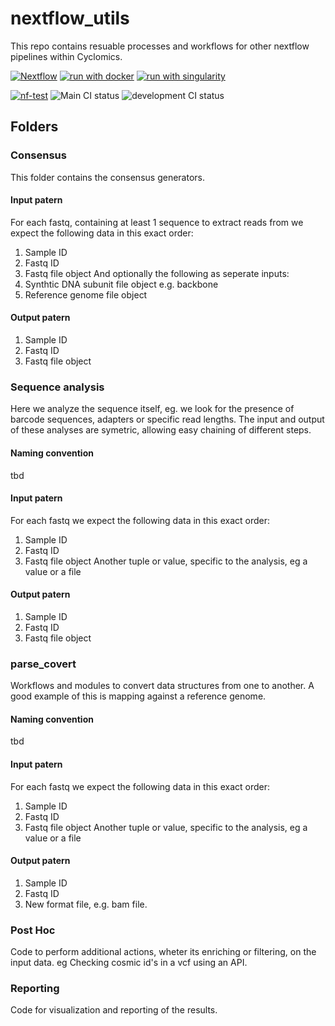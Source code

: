 # nextflow_utils

This repo contains resuable processes and workflows for other nextflow pipelines within Cyclomics.

[![Nextflow](https://img.shields.io/badge/nextflow%20DSL2-%E2%89%A523.04.0-23aa62.svg)](https://www.nextflow.io/)
[![run with docker](https://img.shields.io/badge/run%20with-docker-0db7ed?labelColor=000000&logo=docker)](https://www.docker.com/)
[![run with singularity](https://img.shields.io/badge/run%20with-singularity-1d355c.svg?labelColor=000000)](https://sylabs.io/docs/)

[![nf-test](https://img.shields.io/badge/tested_with-nf--test-337ab7.svg)](https://code.askimed.com/nf-test)
![Main CI status](https://github.com/cyclomics/nextflow_utils/actions/workflows/check_input_data.yml/badge.svg)
![development CI status](https://github.com/cyclomics/nextflow_utils/actions/workflows/check_input_data.yml/badge.svg)

## Folders

### Consensus
This folder contains the consensus generators.

#### Input patern
For each fastq, containing at least 1 sequence to extract reads from we expect the following data in  this exact order:
1. Sample ID
1. Fastq ID
1. Fastq file object
And optionally the following as seperate inputs:
1. Synthtic DNA subunit file object e.g. backbone
1. Reference genome file object

#### Output patern 
1. Sample ID
1. Fastq ID
1. Fastq file object

### Sequence analysis
Here we analyze the sequence itself, eg. we look for the presence of barcode sequences, adapters or specific read lengths.
The input and output of these analyses are symetric, allowing easy chaining of different steps.

#### Naming convention
tbd

#### Input patern
For each fastq we expect the following data in  this exact order:
1. Sample ID
1. Fastq ID
1. Fastq file object
Another tuple or value, specific to the analysis, eg a value or a file

#### Output patern
1. Sample ID
1. Fastq ID
1. Fastq file object

### parse_covert
Workflows and modules to convert data structures from one to another. A good example of this is mapping against a reference genome. 

#### Naming convention
tbd

#### Input patern
For each fastq we expect the following data in  this exact order:
1. Sample ID
1. Fastq ID
1. Fastq file object
Another tuple or value, specific to the analysis, eg a value or a file

#### Output patern
1. Sample ID
1. Fastq ID
1. New format file, e.g. bam file.

### Post Hoc
Code to perform additional actions, wheter its enriching or filtering, on the input data. eg Checking cosmic id's in a vcf using an API. 

### Reporting
Code for visualization and reporting of the results.

